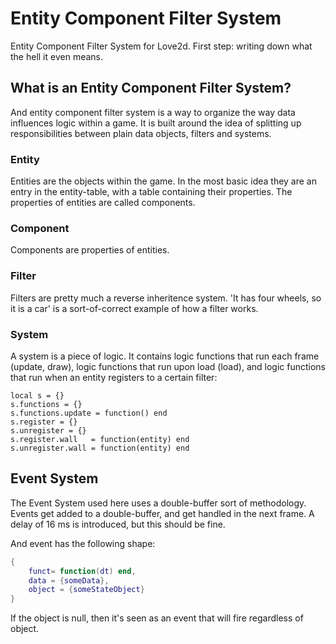 # Entity Component Filter System
Entity Component Filter System for Love2d. First step: writing down what the hell it even means.

## What is an Entity Component Filter System?
And entity component filter system is a way to organize the way data influences logic within a game. 
It is built around the idea of splitting up responsibilities between plain data objects, filters and systems.

### Entity
Entities are the objects within the game. In the most basic idea they are an entry in the entity-table, with a table containing their properties. The properties of entities are called components.

### Component
Components are properties of entities. 

### Filter
Filters are pretty much a reverse inheritence system. 'It has four wheels, so it is a car' is a sort-of-correct example of how a filter works. 

### System
A system is a piece of logic. It contains logic functions that run each frame (update, draw), logic functions that run upon load (load), and logic functions that run when an entity registers to a certain filter:
```
local s = {}
s.functions = {}
s.functions.update = function() end
s.register = {}
s.unregister = {}
s.register.wall   = function(entity) end
s.unregister.wall = function(entity) end
```


## Event System
The Event System used here uses a double-buffer sort of methodology. Events get added to a double-buffer, and get handled in the next frame. A delay of 16 ms is introduced, but this should be fine.

And event has the following shape:
```lua
{
    funct= function(dt) end,
    data = {someData},
    object = {someStateObject}    
}
```

If the object is null, then it's seen as an event that will fire regardless of object.

